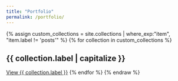 ```yaml
---
title: "Portfolio"
permalink: /portfolio/
---
```


<!-- {% for collection in site.collections %}
  <h2>Items from {{ collection.label }}</h2>
  <ul>
    {% for item in site[collection.label] %}
      <li><a href="{{ item.url }}">{{ item.title }}</a></li>
    {% endfor %}
  </ul>
{% endfor %} -->


{% assign custom_collections = site.collections | where_exp:"item", "item.label != 'posts'" %}
{% for collection in custom_collections %}
  <h2>{{ collection.label | capitalize }}</h2>
  <a href="/{{ collection.label }}">View {{ collection.label }}</a>
{% endfor %}
{% endraw %}